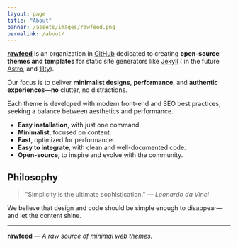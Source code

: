 ```yaml
---
layout: page
title: "About"
banner: /assets/images/rawfeed.png
permalink: /about/
---
```


[**rawfeed**](https://github.com/rawfeed) is an organization in [GitHub](https://github.com/) dedicated to creating **open-source themes and templates** for static
site generators like [Jekyll](https://jekyllrb.com) ( in the future [Astro](https://astro.build),
and [11ty](https://www.11ty.dev)).

Our focus is to deliver **minimalist designs**, **performance**, and **authentic experiences—no**
clutter, no distractions.

Each theme is developed with modern front-end and SEO best practices, seeking a balance between
aesthetics and performance.

- **Easy installation**, with just one command.
- **Minimalist**, focused on content.
- **Fast**, optimized for performance.
- **Easy to integrate**, with clean and well-documented code.
- **Open-source**, to inspire and evolve with the community.

## Philosophy

> "Simplicity is the ultimate sophistication." — *Leonardo da Vinci*

We believe that design and code should be simple enough to disappear—and let the content shine.

---

**rawfeed** — *A raw source of minimal web themes.*


